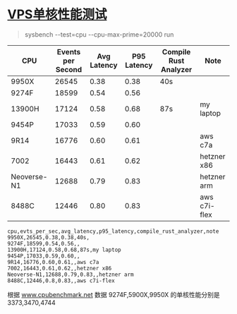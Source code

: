 # [VPS单核性能测试](/2025/02/vps_single_core_benchmark.md)

> sysbench --test=cpu --cpu-max-prime=20000 run

| CPU         | Events per Second | Avg Latency | P95 Latency | Compile Rust Analyzer | Note            |
|-------------|-------------------|-------------|-------------|-----------------------|------------------|
| 9950X      | 26545             | 0.38        | 0.38        | 40s                   |                  |
| 9274F      | 18599             | 0.54        | 0.56        |                       |                  |
| 13900H     | 17124             | 0.58        | 0.68        | 87s                   | my laptop        |
| 9454P      | 17033             | 0.59        | 0.60        |                       |                  |
| 9R14       | 16776             | 0.60        | 0.61        |                       | aws c7a         |
| 7002       | 16443             | 0.61        | 0.62        |                       | hetzner x86      |
| Neoverse-N1 | 12688             | 0.79        | 0.83        |                       | hetzner arm      |
| 8488C      | 12446             | 0.80        | 0.83        |                       | aws c7i-flex     |


```
cpu,evts_per_sec,avg_latency,p95_latency,compile_rust_analyzer,note
9950X,26545,0.38,0.38,40s,
9274F,18599,0.54,0.56,,
13900H,17124,0.58,0.68,87s,my laptop
9454P,17033,0.59,0.60,,
9R14,16776,0.60,0.61,,aws c7a
7002,16443,0.61,0.62,,hetzner x86
Neoverse-N1,12688,0.79,0.83,,hetzner arm
8488C,12446,0.8,0.83,,aws c7i-flex
```

根据 www.cpubenchmark.net 数据 9274F,5900X,9950X 的单核性能分别是 3373,3470,4744
